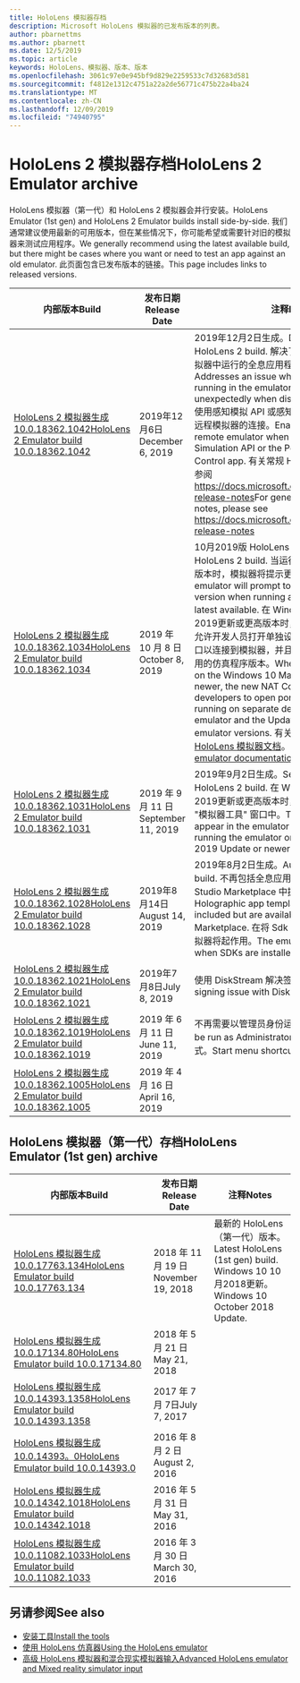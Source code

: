 ```yaml
---
title: HoloLens 模拟器存档
description: Microsoft HoloLens 模拟器的已发布版本的列表。
author: pbarnettms
ms.author: pbarnett
ms.date: 12/5/2019
ms.topic: article
keywords: HoloLens、模拟器、版本、版本
ms.openlocfilehash: 3061c97e0e945bf9d829e2259533c7d32683d581
ms.sourcegitcommit: f4812e1312c4751a22a2de56771c475b22a4ba24
ms.translationtype: MT
ms.contentlocale: zh-CN
ms.lasthandoff: 12/09/2019
ms.locfileid: "74940795"
---
```

# <a name="hololens-2-emulator-archive"></a><span data-ttu-id="22ebc-104">HoloLens 2 模拟器存档</span><span class="sxs-lookup"><span data-stu-id="22ebc-104">HoloLens 2 Emulator archive</span></span>

<span data-ttu-id="22ebc-105">HoloLens 模拟器（第一代）和 HoloLens 2 模拟器会并行安装。</span><span class="sxs-lookup"><span data-stu-id="22ebc-105">HoloLens Emulator (1st gen) and HoloLens 2 Emulator builds install side-by-side.</span></span> <span data-ttu-id="22ebc-106">我们通常建议使用最新的可用版本，但在某些情况下，你可能希望或需要针对旧的模拟器来测试应用程序。</span><span class="sxs-lookup"><span data-stu-id="22ebc-106">We generally recommend using the latest available build, but there might be cases where you want or need to test an app against an old emulator.</span></span> <span data-ttu-id="22ebc-107">此页面包含已发布版本的链接。</span><span class="sxs-lookup"><span data-stu-id="22ebc-107">This page includes links to released versions.</span></span>

|  <span data-ttu-id="22ebc-108">内部版本</span><span class="sxs-lookup"><span data-stu-id="22ebc-108">Build</span></span> |  <span data-ttu-id="22ebc-109">发布日期</span><span class="sxs-lookup"><span data-stu-id="22ebc-109">Release Date</span></span> |  <span data-ttu-id="22ebc-110">注释</span><span class="sxs-lookup"><span data-stu-id="22ebc-110">Notes</span></span> | 
|----------|----------|----------|
|  [<span data-ttu-id="22ebc-111">HoloLens 2 模拟器生成10.0.18362.1042</span><span class="sxs-lookup"><span data-stu-id="22ebc-111">HoloLens 2 Emulator build 10.0.18362.1042</span></span>](https://go.microsoft.com/fwlink/?linkid=2112589) | <span data-ttu-id="22ebc-112">2019年12月6日</span><span class="sxs-lookup"><span data-stu-id="22ebc-112">December 6, 2019</span></span> | <span data-ttu-id="22ebc-113">2019年12月2日生成。</span><span class="sxs-lookup"><span data-stu-id="22ebc-113">December 2019 HoloLens 2 build.</span></span>  <span data-ttu-id="22ebc-114">解决了在显示 pin 面板时，模拟器中运行的全息应用程序将意外挂起的问题。</span><span class="sxs-lookup"><span data-stu-id="22ebc-114">Addresses an issue where a Holographic app running in the emulator will be suspended unexpectedly when displaying the pins panel.</span></span>  <span data-ttu-id="22ebc-115">使用感知模拟 API 或感知模拟控制应用时启用与远程模拟器的连接。</span><span class="sxs-lookup"><span data-stu-id="22ebc-115">Enables connectivity to a remote emulator when using the Perception Simulation API or the Perception Simulation Control app.</span></span>  <span data-ttu-id="22ebc-116">有关常规 HoloLens 2 发行说明，请参阅 https://docs.microsoft.com/hololens/hololens-release-notes</span><span class="sxs-lookup"><span data-stu-id="22ebc-116">For general HoloLens 2 release notes, please see https://docs.microsoft.com/hololens/hololens-release-notes</span></span> |
|  [<span data-ttu-id="22ebc-117">HoloLens 2 模拟器生成10.0.18362.1034</span><span class="sxs-lookup"><span data-stu-id="22ebc-117">HoloLens 2 Emulator build 10.0.18362.1034</span></span>](https://go.microsoft.com/fwlink/?linkid=2106649) | <span data-ttu-id="22ebc-118">2019 年 10 月 8 日</span><span class="sxs-lookup"><span data-stu-id="22ebc-118">October 8, 2019</span></span> | <span data-ttu-id="22ebc-119">10月2019版 HoloLens 2 生成。</span><span class="sxs-lookup"><span data-stu-id="22ebc-119">October 2019 HoloLens 2 build.</span></span>  <span data-ttu-id="22ebc-120">当运行的版本低于最新的可用版本时，模拟器将提示更新为新版本。</span><span class="sxs-lookup"><span data-stu-id="22ebc-120">The emulator will prompt to update to a new version when running a version older than the latest available.</span></span>  <span data-ttu-id="22ebc-121">在 Windows 10 上使用模拟器2019更新或更高版本时，新的 NAT 配置选项卡允许开发人员打开单独设备上运行的应用程序的端口以连接到模拟器，并且 "更新" 选项卡将显示可用的仿真程序版本。</span><span class="sxs-lookup"><span data-stu-id="22ebc-121">When using the emulator on the Windows 10 May 2019 Update or newer, the new NAT Configuration tab allows developers to open ports for applications running on separate devices to connect to the emulator and the Updates tab shows available emulator versions.</span></span>  <span data-ttu-id="22ebc-122">有关更多详细信息，请参阅[HoloLens 模拟器文档](using-the-hololens-emulator.md)。</span><span class="sxs-lookup"><span data-stu-id="22ebc-122">See the [HoloLens emulator documentation](using-the-hololens-emulator.md) for additional details.</span></span> |
|  [<span data-ttu-id="22ebc-123">HoloLens 2 模拟器生成10.0.18362.1031</span><span class="sxs-lookup"><span data-stu-id="22ebc-123">HoloLens 2 Emulator build 10.0.18362.1031</span></span>](https://go.microsoft.com/fwlink/?linkid=2103724) | <span data-ttu-id="22ebc-124">2019 年 9 月 11 日</span><span class="sxs-lookup"><span data-stu-id="22ebc-124">September 11, 2019</span></span> | <span data-ttu-id="22ebc-125">2019年9月2日生成。</span><span class="sxs-lookup"><span data-stu-id="22ebc-125">September 2019 HoloLens 2 build.</span></span>  <span data-ttu-id="22ebc-126">在 Windows 10 上运行模拟器2019更新或更高版本时，"网络" 选项卡将显示在 "模拟器工具" 窗口中。</span><span class="sxs-lookup"><span data-stu-id="22ebc-126">The Network tab will appear in the emulator Tools window when running the emulator on the Windows 10 May 2019 Update or newer.</span></span> |
|  [<span data-ttu-id="22ebc-127">HoloLens 2 模拟器生成10.0.18362.1028</span><span class="sxs-lookup"><span data-stu-id="22ebc-127">HoloLens 2 Emulator build 10.0.18362.1028</span></span>](https://go.microsoft.com/fwlink/?linkid=2101019) | <span data-ttu-id="22ebc-128">2019年8月14日</span><span class="sxs-lookup"><span data-stu-id="22ebc-128">August 14, 2019</span></span> | <span data-ttu-id="22ebc-129">2019年8月2日生成。</span><span class="sxs-lookup"><span data-stu-id="22ebc-129">August 2019 HoloLens 2 build.</span></span>  <span data-ttu-id="22ebc-130">不再包括全息应用程序模板，但 Visual Studio Marketplace 中提供了这些模板。</span><span class="sxs-lookup"><span data-stu-id="22ebc-130">Holographic app templates are no longer included but are available in the Visual Studio Marketplace.</span></span>  <span data-ttu-id="22ebc-131">在将 Sdk 安装到自定义位置时，模拟器将起作用。</span><span class="sxs-lookup"><span data-stu-id="22ebc-131">The emulator will now work when SDKs are installed to a custom location.</span></span> |
|  [<span data-ttu-id="22ebc-132">HoloLens 2 模拟器生成10.0.18362.1021</span><span class="sxs-lookup"><span data-stu-id="22ebc-132">HoloLens 2 Emulator build 10.0.18362.1021</span></span>](https://go.microsoft.com/fwlink/?linkid=2098508) | <span data-ttu-id="22ebc-133">2019年7月8日</span><span class="sxs-lookup"><span data-stu-id="22ebc-133">July 8, 2019</span></span> | <span data-ttu-id="22ebc-134">使用 DiskStream 解决签名问题</span><span class="sxs-lookup"><span data-stu-id="22ebc-134">Addresses a signing issue with DiskStream.dll</span></span> |
|  [<span data-ttu-id="22ebc-135">HoloLens 2 模拟器生成10.0.18362.1019</span><span class="sxs-lookup"><span data-stu-id="22ebc-135">HoloLens 2 Emulator build 10.0.18362.1019</span></span>](https://go.microsoft.com/fwlink/?linkid=2095316) | <span data-ttu-id="22ebc-136">2019 年 6 月 11 日</span><span class="sxs-lookup"><span data-stu-id="22ebc-136">June 11, 2019</span></span> | <span data-ttu-id="22ebc-137">不再需要以管理员身份运行。</span><span class="sxs-lookup"><span data-stu-id="22ebc-137">No longer needs to be run as Administrator.</span></span>  <span data-ttu-id="22ebc-138">添加了开始菜单快捷方式。</span><span class="sxs-lookup"><span data-stu-id="22ebc-138">Start menu shortcut added.</span></span> |
|  [<span data-ttu-id="22ebc-139">HoloLens 2 模拟器生成10.0.18362.1005</span><span class="sxs-lookup"><span data-stu-id="22ebc-139">HoloLens 2 Emulator build 10.0.18362.1005</span></span>](https://go.microsoft.com/fwlink/?linkid=2087187) | <span data-ttu-id="22ebc-140">2019 年 4 月 16 日</span><span class="sxs-lookup"><span data-stu-id="22ebc-140">April 16, 2019</span></span> |  |

## <a name="hololens-emulator-1st-gen-archive"></a><span data-ttu-id="22ebc-141">HoloLens 模拟器（第一代）存档</span><span class="sxs-lookup"><span data-stu-id="22ebc-141">HoloLens Emulator (1st gen) archive</span></span>

|  <span data-ttu-id="22ebc-142">内部版本</span><span class="sxs-lookup"><span data-stu-id="22ebc-142">Build</span></span> |  <span data-ttu-id="22ebc-143">发布日期</span><span class="sxs-lookup"><span data-stu-id="22ebc-143">Release Date</span></span> |  <span data-ttu-id="22ebc-144">注释</span><span class="sxs-lookup"><span data-stu-id="22ebc-144">Notes</span></span> | 
|----------|----------|----------|
|  [<span data-ttu-id="22ebc-145">HoloLens 模拟器生成10.0.17763.134</span><span class="sxs-lookup"><span data-stu-id="22ebc-145">HoloLens Emulator build 10.0.17763.134</span></span>](https://go.microsoft.com/fwlink/?linkid=2065980) | <span data-ttu-id="22ebc-146">2018 年 11 月 19 日</span><span class="sxs-lookup"><span data-stu-id="22ebc-146">November 19, 2018</span></span> | <span data-ttu-id="22ebc-147">最新的 HoloLens （第一代）版本。</span><span class="sxs-lookup"><span data-stu-id="22ebc-147">Latest HoloLens (1st gen) build.</span></span> <span data-ttu-id="22ebc-148">Windows 10 10 月2018更新。</span><span class="sxs-lookup"><span data-stu-id="22ebc-148">Windows 10 October 2018 Update.</span></span> |
|  [<span data-ttu-id="22ebc-149">HoloLens 模拟器生成10.0.17134.80</span><span class="sxs-lookup"><span data-stu-id="22ebc-149">HoloLens Emulator build 10.0.17134.80</span></span>](https://go.microsoft.com/fwlink/?linkid=874531) | <span data-ttu-id="22ebc-150">2018 年 5 月 21 日</span><span class="sxs-lookup"><span data-stu-id="22ebc-150">May 21, 2018</span></span> | 
|  [<span data-ttu-id="22ebc-151">HoloLens 模拟器生成10.0.14393.1358</span><span class="sxs-lookup"><span data-stu-id="22ebc-151">HoloLens Emulator build 10.0.14393.1358</span></span>](https://go.microsoft.com/fwlink/?linkid=852626) |  <span data-ttu-id="22ebc-152">2017 年 7 月 7日</span><span class="sxs-lookup"><span data-stu-id="22ebc-152">July 7, 2017</span></span> |
|  [<span data-ttu-id="22ebc-153">HoloLens 模拟器生成10.0.14393。0</span><span class="sxs-lookup"><span data-stu-id="22ebc-153">HoloLens Emulator build 10.0.14393.0</span></span>](https://go.microsoft.com/fwlink/?LinkID=823018) |  <span data-ttu-id="22ebc-154">2016 年 8 月 2 日</span><span class="sxs-lookup"><span data-stu-id="22ebc-154">August 2, 2016</span></span> |
|  [<span data-ttu-id="22ebc-155">HoloLens 模拟器生成10.0.14342.1018</span><span class="sxs-lookup"><span data-stu-id="22ebc-155">HoloLens Emulator build 10.0.14342.1018</span></span>](https://go.microsoft.com/fwlink/?LinkID=823018) |  <span data-ttu-id="22ebc-156">2016 年 5 月 31 日</span><span class="sxs-lookup"><span data-stu-id="22ebc-156">May 31, 2016</span></span> |
|  [<span data-ttu-id="22ebc-157">HoloLens 模拟器生成10.0.11082.1033</span><span class="sxs-lookup"><span data-stu-id="22ebc-157">HoloLens Emulator build 10.0.11082.1033</span></span>](https://go.microsoft.com/fwlink/?LinkID=724053) |  <span data-ttu-id="22ebc-158">2016 年 3 月 30 日</span><span class="sxs-lookup"><span data-stu-id="22ebc-158">March 30, 2016</span></span> |

## <a name="see-also"></a><span data-ttu-id="22ebc-159">另请参阅</span><span class="sxs-lookup"><span data-stu-id="22ebc-159">See also</span></span>
* [<span data-ttu-id="22ebc-160">安装工具</span><span class="sxs-lookup"><span data-stu-id="22ebc-160">Install the tools</span></span>](install-the-tools.md)
* [<span data-ttu-id="22ebc-161">使用 HoloLens 仿真器</span><span class="sxs-lookup"><span data-stu-id="22ebc-161">Using the HoloLens emulator</span></span>](using-the-hololens-emulator.md)
* [<span data-ttu-id="22ebc-162">高级 HoloLens 模拟器和混合现实模拟器输入</span><span class="sxs-lookup"><span data-stu-id="22ebc-162">Advanced HoloLens emulator and Mixed reality simulator input</span></span>](advanced-hololens-emulator-and-mixed-reality-simulator-input.md)

